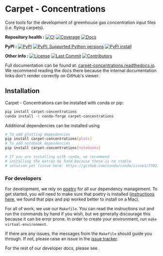 # Carpet - Concentrations

<!--- sec-begin-description -->

Core tools for the development of greenhouse gas concentration input files (i.e. flying carpets).

**Repository health :**
[![CI](https://github.com/climate-resource/Carpet-Concentrations/actions/workflows/ci.yaml/badge.svg?branch=main)](https://github.com/climate-resource/Carpet-Concentrations/actions/workflows/ci.yaml)
[![Coverage](https://codecov.io/gh/climate-resource/Carpet-Concentrations/branch/main/graph/badge.svg)](https://codecov.io/gh/climate-resource/Carpet-Concentrations)
[![Docs](https://readthedocs.org/projects/carpet-concentrations/badge/?version=latest)](https://carpet-concentrations.readthedocs.io)

**PyPI :**
[![PyPI](https://img.shields.io/pypi/v/carpet-concentrations.svg)](https://pypi.org/project/carpet-concentrations/)
[![PyPI: Supported Python versions](https://img.shields.io/pypi/pyversions/carpet-concentrations.svg)](https://pypi.org/project/carpet-concentrations/)
[![PyPI install](https://github.com/climate-resource/Carpet-Concentrations/actions/workflows/install.yaml/badge.svg?branch=main)](https://github.com/climate-resource/Carpet-Concentrations/actions/workflows/install.yaml)

**Other info :**
[![License](https://img.shields.io/github/license/climate-resource/carpet-concentrations.svg)](https://github.com/climate-resource/carpet-concentrations/blob/main/LICENSE)
[![Last Commit](https://img.shields.io/github/last-commit/climate-resource/carpet-concentrations.svg)](https://github.com/climate-resource/carpet-concentrations/commits/main)
[![Contributors](https://img.shields.io/github/contributors/climate-resource/carpet-concentrations.svg)](https://github.com/climate-resource/carpet-concentrations/graphs/contributors)

<!---
Can use start-after and end-before directives in docs, see
https://myst-parser.readthedocs.io/en/latest/syntax/organising_content.html#inserting-other-documents-directly-into-the-current-document
-->

<!--- sec-end-description -->

Full documentation can be found at: [carpet-concentrations.readthedocs.io](https://carpet-concentrations.readthedocs.io). We recommend reading the docs there because the internal documentation links don't render correctly on GitHub's viewer.

## Installation

<!--- sec-begin-installation -->

Carpet - Concentrations can be installed with conda or pip:

```bash
pip install carpet-concentrations
conda install -c conda-forge carpet-concentrations
```

Additional dependencies can be installed using

```bash
# To add plotting dependencies
pip install carpet-concentrations[plots]
# To add notebook dependencies
pip install carpet-concentrations[notebooks]

# If you are installing with conda, we recommend
# installing the extras by hand because there is no stable
# solution yet (issue here: https://github.com/conda/conda/issues/7502)
```

<!--- sec-end-installation -->

### For developers

<!--- sec-begin-installation-dev -->

For development, we rely on [poetry](https://python-poetry.org) for all our
dependency management. To get started, you will need to make sure that poetry
is installed
([instructions here](https://python-poetry.org/docs/#installing-with-the-official-installer),
we found that pipx and pip worked better to install on a Mac).

For all of work, we use our `Makefile`.
You can read the instructions out and run the commands by hand if you wish,
but we generally discourage this because it can be error prone.
In order to create your environment, run `make virtual-environment`.

If there are any issues, the messages from the `Makefile` should guide you
through. If not, please raise an issue in the [issue tracker][issue_tracker].

For the rest of our developer docs, please see [](development-reference).

[issue_tracker]: https://gitlab.com/climate-resource/carpet-concentrations/issues

<!--- sec-end-installation-dev -->
